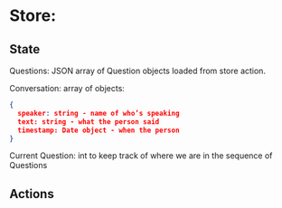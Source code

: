 # Store:

## State
Questions: JSON array of Question objects loaded from store action.

Conversation: array of objects:

```json
{
  speaker: string - name of who’s speaking
  text: string - what the person said
  timestamp: Date object - when the person
}
```

Current Question: int to keep track of where we are in the sequence of Questions


## Actions
